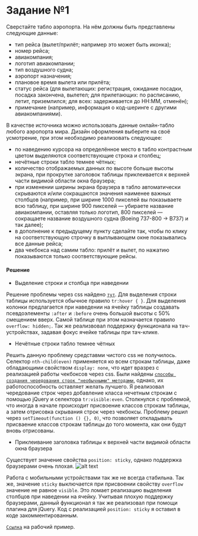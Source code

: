 # Задание №1
Сверстайте табло аэропорта. На нём должны быть представлены следующие данные:

* тип рейса (вылет/прилёт; например это может быть иконка);
* номер рейса;
* авиакомпания;
* логотип авиакомпании;
* тип воздушного судна;
* аэропорт назначения;
* плановое время вылета или прилёта;
* статус рейса (для вылетающих: регистрация, ожидание посадки, посадка закончена, вылетел; для прилетающих: по расписанию, летит, приземлился; для всех: задерживается до HH:MM, отменён);
* примечание (например, информация о код-шеринге с другими авиакомпаниями).

В качестве источника можно использовать данные онлайн-табло любого аэропорта мира.
Дизайн оформления выберите на своё усмотрение, при этом необходимо реализовать следующее:

* по наведению курсора на определённое место в табло контрастным цветом выделяются соответствующие строка и столбец;
* нечётные строки табло темнее чётных;
* количество отображаемых данных по высоте больше высоты экрана, при прокрутке заголовок таблицы приклеивается к верхней части видимой области окна браузера;
* при изменении ширины экрана браузера в табло автоматически скрываются и/или сокращаются значения наименее важных столбцов (например, при ширине 1000 пикселей вы показываете всю таблицу, при ширине 900 пикселей — убираете название авиакомпании, оставляя только логотип, 800 пикселей — сокращаете название воздушного судна (Boeing 737-800 -> B737) и так далее);
* в дополнение к предыдущему пункту сделайте так, чтобы по клику на соответствующую строчку в выплывающем окне показывались все данные рейса;
* два чекбокса над самим табло: прилёт и вылет, по нажатию показываются только соответствующие рейсы.

#### Решение

* Выделение строки и столбца при наведении

Решение проблемы через css найдено [`тут`](https://css-tricks.com/simple-css-row-column-highlighting/). Для выделения строки таблицы используется обычное правило
`tr:hover { }`. Для выделения колонки предлагается при наведении на ячейку таблицы создавать псевдоэлементы `:after` и `:before` очень большой высоты с 50% смещением вверх. Самой таблице при этом назначается правило `overflow: hidden;`.
Так же реализвовал поддержку функционала на тач-устройствах, задавая фокус ячейке таблицы при тач-клике.

* Нечётные строки табло темнее чётных

Решить данную проблему средставми чистого css не получилось. Селектор `nth-child(even)` применяется ко всем строкам таблицы, даже обладающими свойством `display: none`, что идет вразрез с реализацией работы чекбоксов через css.
Были найдены [`способы создания чередования строк "необычными" методами`](http://christianheilmann.com/2013/12/12/zebra-tables-using-nth-child-and-hidden-rows/), однако, их работоспособность оставляет желать лучшего.
Я реализовал чередование строк через добавление класса нечетным строкам с помощью jQuery и селектора `tr:visible:even`.
Столкнулся с проблемой, что иногда в начале происходит присвоение классов строкам таблицы, а затем отрисовка скрывания строк через чекбоксы. Проблему решил через `setTimeout(function () {}, 0)`, что позволяет откладывать присваение классов строкам таблицы до того момента, как они будут вновь отрисованы.

* Приклеивание заголовка таблицы к верхней части видимой области окна браузера

Существует значение свойства `position: sticky`, однако поддержка браузерами очень плохая.
![alt text](http://chudinov.info/sticky.png "position: sticky")

Работа с мобильными устройствами так же не всегда стабильна.
Так же, значение `sticky` выключается при присвоении свойству `overflow` значение не равное `visible`. Это ломает реализацию выделения столбцов при наведении на ячейку.
Учитывая плохую поддержку браузерами, данный функционал я так же реализовал при помощи плагина для jQuery.
Код с реализацией `position: sticky` я оставил в коде закомментированным.


[`Ссылка`](http://chudinov.info/shri/task-1) на рабочий пример.